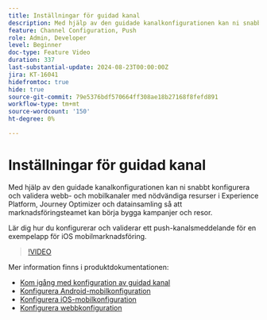 ```yaml
---
title: Inställningar för guidad kanal
description: Med hjälp av den guidade kanalkonfigurationen kan ni snabbt konfigurera och validera webb- och mobilkanaler med nödvändiga resurser i Experience Platform, Journey Optimizer och datainsamling så att marknadsföringsteamet kan börja bygga kampanjer och resor. Lär dig hur du konfigurerar och validerar ett push-kanalsmeddelande för en exempelapp för iOS mobilmarknadsföring.
feature: Channel Configuration, Push
role: Admin, Developer
level: Beginner
doc-type: Feature Video
duration: 337
last-substantial-update: 2024-08-23T00:00:00Z
jira: KT-16041
hidefromtoc: true
hide: true
source-git-commit: 79e5376bdf570664ff308ae18b27168f8fefd891
workflow-type: tm+mt
source-wordcount: '150'
ht-degree: 0%

---
```



# Inställningar för guidad kanal

Med hjälp av den guidade kanalkonfigurationen kan ni snabbt konfigurera och validera webb- och mobilkanaler med nödvändiga resurser i Experience Platform, Journey Optimizer och datainsamling så att marknadsföringsteamet kan börja bygga kampanjer och resor.

Lär dig hur du konfigurerar och validerar ett push-kanalsmeddelande för en exempelapp för iOS mobilmarknadsföring.

>[!VIDEO](https://video.tv.adobe.com/v/3433053/?learn=on)

Mer information finns i produktdokumentationen:

* [Kom igång med konfiguration av guidad kanal](https://experienceleague.adobe.com/en/docs/journey-optimizer/using/configuration/guided-setup/set-mobile-config)
* [Konfigurera Android-mobilkonfiguration](https://experienceleague.adobe.com/en/docs/journey-optimizer/using/configuration/guided-setup/set-mobile-android)
* [Konfigurera iOS-mobilkonfiguration](https://experienceleague.adobe.com/en/docs/journey-optimizer/using/configuration/guided-setup/set-mobile-ios)
* [Konfigurera webbkonfiguration](https://experienceleague.adobe.com/en/docs/journey-optimizer/using/configuration/guided-setup/set-mobile-web)
